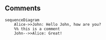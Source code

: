 ## Comments

```mermaid
sequenceDiagram
    Alice->>John: Hello John, how are you?
    %% this is a comment
    John-->>Alice: Great!
```
